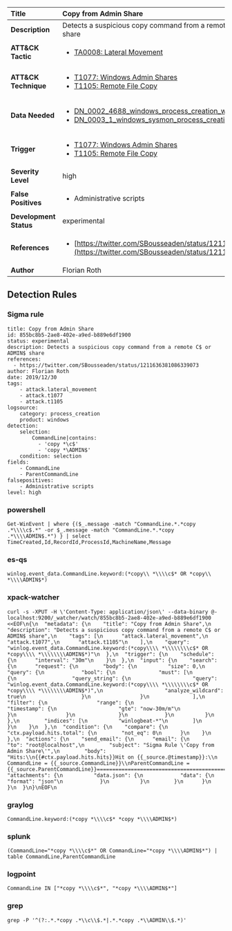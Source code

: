 | Title                    | Copy from Admin Share       |
|:-------------------------|:------------------|
| **Description**          | Detects a suspicious copy command from a remote C$ or ADMIN$ share |
| **ATT&amp;CK Tactic**    |  <ul><li>[TA0008: Lateral Movement](https://attack.mitre.org/tactics/TA0008)</li></ul>  |
| **ATT&amp;CK Technique** | <ul><li>[T1077: Windows Admin Shares](https://attack.mitre.org/techniques/T1077)</li><li>[T1105: Remote File Copy](https://attack.mitre.org/techniques/T1105)</li></ul>  |
| **Data Needed**          | <ul><li>[DN_0002_4688_windows_process_creation_with_commandline](../Data_Needed/DN_0002_4688_windows_process_creation_with_commandline.md)</li><li>[DN_0003_1_windows_sysmon_process_creation](../Data_Needed/DN_0003_1_windows_sysmon_process_creation.md)</li></ul>  |
| **Trigger**              | <ul><li>[T1077: Windows Admin Shares](../Triggers/T1077.md)</li><li>[T1105: Remote File Copy](../Triggers/T1105.md)</li></ul>  |
| **Severity Level**       | high |
| **False Positives**      | <ul><li>Administrative scripts</li></ul>  |
| **Development Status**   | experimental |
| **References**           | <ul><li>[https://twitter.com/SBousseaden/status/1211636381086339073](https://twitter.com/SBousseaden/status/1211636381086339073)</li></ul>  |
| **Author**               | Florian Roth |


## Detection Rules

### Sigma rule

```
title: Copy from Admin Share
id: 855bc8b5-2ae8-402e-a9ed-b889e6df1900
status: experimental
description: Detects a suspicious copy command from a remote C$ or ADMIN$ share
references: 
  - https://twitter.com/SBousseaden/status/1211636381086339073
author: Florian Roth
date: 2019/12/30
tags:
    - attack.lateral_movement
    - attack.t1077
    - attack.t1105
logsource:
    category: process_creation
    product: windows
detection:
    selection:
        CommandLine|contains: 
          - 'copy *\c$'
          - 'copy *\ADMIN$'
    condition: selection
fields:
    - CommandLine
    - ParentCommandLine
falsepositives:
    - Administrative scripts
level: high

```





### powershell
    
```
Get-WinEvent | where {($_.message -match "CommandLine.*.*copy .*\\\\c$.*" -or $_.message -match "CommandLine.*.*copy .*\\\\ADMIN$.*") } | select TimeCreated,Id,RecordId,ProcessId,MachineName,Message
```


### es-qs
    
```
winlog.event_data.CommandLine.keyword:(*copy\\ *\\\\c$* OR *copy\\ *\\\\ADMIN$*)
```


### xpack-watcher
    
```
curl -s -XPUT -H \'Content-Type: application/json\' --data-binary @- localhost:9200/_watcher/watch/855bc8b5-2ae8-402e-a9ed-b889e6df1900 <<EOF\n{\n  "metadata": {\n    "title": "Copy from Admin Share",\n    "description": "Detects a suspicious copy command from a remote C$ or ADMIN$ share",\n    "tags": [\n      "attack.lateral_movement",\n      "attack.t1077",\n      "attack.t1105"\n    ],\n    "query": "winlog.event_data.CommandLine.keyword:(*copy\\\\ *\\\\\\\\c$* OR *copy\\\\ *\\\\\\\\ADMIN$*)"\n  },\n  "trigger": {\n    "schedule": {\n      "interval": "30m"\n    }\n  },\n  "input": {\n    "search": {\n      "request": {\n        "body": {\n          "size": 0,\n          "query": {\n            "bool": {\n              "must": [\n                {\n                  "query_string": {\n                    "query": "winlog.event_data.CommandLine.keyword:(*copy\\\\ *\\\\\\\\c$* OR *copy\\\\ *\\\\\\\\ADMIN$*)",\n                    "analyze_wildcard": true\n                  }\n                }\n              ],\n              "filter": {\n                "range": {\n                  "timestamp": {\n                    "gte": "now-30m/m"\n                  }\n                }\n              }\n            }\n          }\n        },\n        "indices": [\n          "winlogbeat-*"\n        ]\n      }\n    }\n  },\n  "condition": {\n    "compare": {\n      "ctx.payload.hits.total": {\n        "not_eq": 0\n      }\n    }\n  },\n  "actions": {\n    "send_email": {\n      "email": {\n        "to": "root@localhost",\n        "subject": "Sigma Rule \'Copy from Admin Share\'",\n        "body": "Hits:\\n{{#ctx.payload.hits.hits}}Hit on {{_source.@timestamp}}:\\n      CommandLine = {{_source.CommandLine}}\\nParentCommandLine = {{_source.ParentCommandLine}}================================================================================\\n{{/ctx.payload.hits.hits}}",\n        "attachments": {\n          "data.json": {\n            "data": {\n              "format": "json"\n            }\n          }\n        }\n      }\n    }\n  }\n}\nEOF\n
```


### graylog
    
```
CommandLine.keyword:(*copy *\\\\c$* *copy *\\\\ADMIN$*)
```


### splunk
    
```
(CommandLine="*copy *\\\\c$*" OR CommandLine="*copy *\\\\ADMIN$*") | table CommandLine,ParentCommandLine
```


### logpoint
    
```
CommandLine IN ["*copy *\\\\c$*", "*copy *\\\\ADMIN$*"]
```


### grep
    
```
grep -P '^(?:.*.*copy .*\\c\\$.*|.*.*copy .*\\ADMIN\\$.*)'
```



